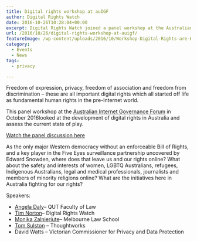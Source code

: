 ```yaml
---
title: Digital rights workshop at auIGF
author: Digital Rights Watch
date: 2016-10-26T10:28:04+00:00
excerpt: Digital Rights Watch joined a panel workshop at the Australian Internet Governance Forum in October 2016, looking at the development of digital rights in Australia and assessing the current state of play.
url: /2016/10/26/digital-rights-workshop-at-auigf/
featureImage: /wp-content/uploads/2016/10/Workshop-Digital-Rights-are-Human-Rights-1.jpeg
category:
  - Events
  - News
tags:
  - privacy

---
```

Freedom of expression, privacy, freedom of association and freedom from discrimination – these are all important digital rights which all started off life as fundamental human rights in the pre-Internet world.

This panel workshop at the [Australian Internet Governance Forum][1] in October 2016looked at the development of digital rights in Australia and assess the current state of play.

[Watch the panel discussion here][2]

As the only major Western democracy without an enforceable Bill of Rights, and a key player in the Five Eyes surveillance partnership uncovered by Edward Snowden, where does that leave us and our rights online? What about the safety and interests of women, LGBTQ Australians, refugees, Indigenous Australians, legal and medical professionals, journalists and members of minority religions online? What are the initiatives here in Australia fighting for our rights?

Speakers:

  * [Angela Daly][3]&#8211; QUT Faculty of Law
  * [Tim Norton][4]&#8211; Digital Rights Watch
  * [Monika Zalnieriute][5]&#8211; Melbourne Law School
  * [Tom Sulston][6] &#8211; Thoughtworks
  * David Watts &#8211; Victorian Commissioner for Privacy and Data Protection

 [1]: https://www.igf.org.au/
 [2]: https://www.youtube.com/watch?list=PLngt3M1CK_DyOmP2n47p-lXeCejeav61P&v=KyYgKuSqZyQ
 [3]: https://www.igf.org.au/speakers?highlight=136
 [4]: https://www.igf.org.au/speakers?highlight=135
 [5]: https://www.igf.org.au/speakers?highlight=138
 [6]: https://www.igf.org.au/speakers?highlight=147

